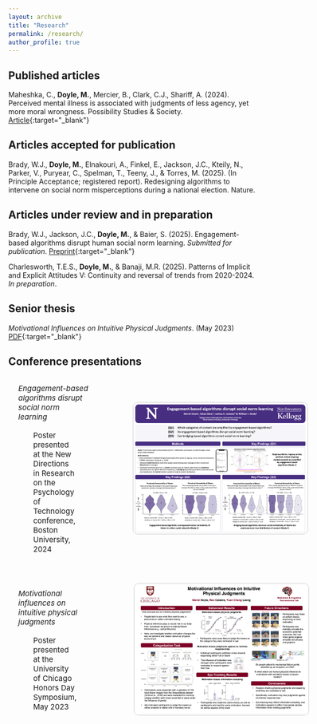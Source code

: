 ```yaml
---
layout: archive
title: "Research"
permalink: /research/
author_profile: true
---
```

## Published articles
Maheshka, C., **Doyle, M.**, Mercier, B., Clark, C.J., Shariff, A. (2024). Perceived mental illness is associated with judgments of less agency, yet more moral wrongness. Possibility Studies & Society. [Article](https://journals.sagepub.com/doi/10.1177/27538699241240611){:target="_blank"}


## Articles accepted for publication
Brady, W.J., **Doyle, M.**, Elnakouri, A., Finkel, E., Jackson, J.C., Kteily, N., Parker, V., Puryear, C., Spelman, T., Teeny, J., & Torres, M. (2025). (In Principle Acceptance; registered report). Redesigning algorithms to intervene on social norm misperceptions during a national election. Nature.


## Articles under review and in preparation
Brady, W.J., Jackson, J.C., **Doyle, M.**, & Baier, S. (2025). Engagement-based algorithms disrupt human social norm learning. *Submitted for publication*. [Preprint](https://osf.io/preprints/osf/mgdwq_v1){:target="_blank"}

Charlesworth, T.E.S., **Doyle, M.**, & Banaji, M.R. (2025). Patterns of Implicit and Explicit Attitudes V: Continuity and reversal of trends from 2020-2024. *In preparation*. 


## Senior thesis
*Motivational Influences on Intuitive Physical Judgments*. (May 2023) [PDF](/files/Doyle_Honors_Paper.pdf){:target="_blank"}


## Conference presentations
<!-- *Engagement-based algorithms disrupt social norm learning*: Poster presented at the New Directions in Research on the Psychology of Technology conference, Boston University, 2024 -->

<!-- <h2 style="margin-top: 70px;">Conference presentations</h2> -->

<!-- <div style="display: flex; align-items: center; margin-bottom: 40px;">
  <div style="flex: 1; max-width: 60%; margin-left: 20px; margin-right: 65px;">
    <p style="font-size: 1.07em;">
      <em>Engagement-based algorithms disrupt social norm learning</em>: Poster presented at the New Directions in Research on the Psychology of Technology conference, Boston University, 2024
    </p>
  </div>
  <div style="margin-left: 20px;">
    <a href="/files/AlgoAmplification.pdf" target="_blank">
      <img src="/images/AlgoAmplification.png" alt="Poster preview" style="max-width: 350px; border: 1px solid #ccc; border-radius: 10px;">
    </a>
  </div>
</div> -->

<div style="display: flex; align-items: center; margin-bottom: 40px;">
  <div style="flex: 1; max-width: 60%; margin-left: 20px; margin-right: 65px;">
    <p style="font-size: 1.07em; margin-bottom: 18px;">
      <em>Engagement-based algorithms disrupt social norm learning</em>
    </p>
    <p style="font-size: 1.07em; margin-top: 0; margin-left: 30px; margin-right: 30px;">
      Poster presented at the New Directions in Research on the Psychology of Technology conference, Boston University, 2024
    </p>
  </div>
  <div style="margin-left: 20px;">
    <a href="/files/AlgoAmplification.pdf" target="_blank">
      <img src="/images/AlgoAmplification.png" alt="Poster preview" style="max-width: 350px; border: 1px solid #ccc; border-radius: 10px;">
    </a>
  </div>
</div>

<div style="display: flex; align-items: center;">
  <div style="flex: 1; max-width: 60%; margin-left: 20px; margin-right: 65px;">
    <p style="font-size: 1.07em; margin-bottom: 18px;">
      <em>Motivational influences on intuitive physical judgments</em>
    </p>
    <p style="font-size: 1.07em; margin-top: 0; margin-left: 30px; margin-right: 30px;">
      Poster presented at the University of Chicago Honors Day Symposium, May 2023
    </p>
  </div>
  <div style="margin-left: 20px;">
    <a href="/files/honors-poster.pdf" target="_blank">
      <img src="/images/honors-poster.png" alt="Poster preview" style="max-width: 350px; border: 1px solid #ccc; border-radius: 10px;">
    </a>
  </div>
</div>